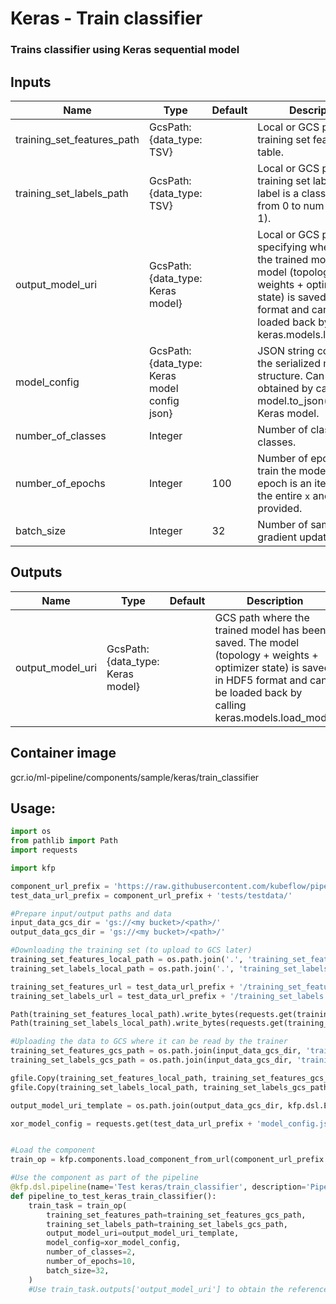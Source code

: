 # Keras - Train classifier

### Trains classifier using Keras sequential model

## Inputs

| Name                       | Type                                          | Default | Description                                                                                                                                                                                      |
| -------------------------- | --------------------------------------------- | ------- | ------------------------------------------------------------------------------------------------------------------------------------------------------------------------------------------------ |
| training_set_features_path | GcsPath: {data_type: TSV}                     |         | Local or GCS path to the training set features table.                                                                                                                                            |
| training_set_labels_path   | GcsPath: {data_type: TSV}                     |         | Local or GCS path to the training set labels (each label is a class index from 0 to num-classes - 1).                                                                                            |
| output_model_uri           | GcsPath: {data_type: Keras model}             |         | Local or GCS path specifying where to save the trained model. The model (topology + weights + optimizer state) is saved in HDF5 format and can be loaded back by calling keras.models.load_model |
| model_config               | GcsPath: {data_type: Keras model config json} |         | JSON string containing the serialized model structure. Can be obtained by calling model.to_json() on a Keras model.                                                                              |
| number_of_classes          | Integer                                       |         | Number of classifier classes.                                                                                                                                                                    |
| number_of_epochs           | Integer                                       | 100     | Number of epochs to train the model. An epoch is an iteration over the entire `x` and `y` data provided.                                                                                         |
| batch_size                 | Integer                                       | 32      | Number of samples per gradient update                                                                                                                                                            |

## Outputs

| Name             | Type                              | Default | Description                                                                                                                                                                         |
| ---------------- | --------------------------------- | ------- | ----------------------------------------------------------------------------------------------------------------------------------------------------------------------------------- |
| output_model_uri | GcsPath: {data_type: Keras model} |         | GCS path where the trained model has been saved. The model (topology + weights + optimizer state) is saved in HDF5 format and can be loaded back by calling keras.models.load_model |

## Container image

gcr.io/ml-pipeline/components/sample/keras/train_classifier

## Usage:

```python
import os
from pathlib import Path
import requests

import kfp

component_url_prefix = 'https://raw.githubusercontent.com/kubeflow/pipelines/master/components/sample/keras/train_classifier/'
test_data_url_prefix = component_url_prefix + 'tests/testdata/'

#Prepare input/output paths and data
input_data_gcs_dir = 'gs://<my bucket>/<path>/'
output_data_gcs_dir = 'gs://<my bucket>/<path>/'

#Downloading the training set (to upload to GCS later)
training_set_features_local_path = os.path.join('.', 'training_set_features.tsv')
training_set_labels_local_path = os.path.join('.', 'training_set_labels.tsv')

training_set_features_url = test_data_url_prefix + '/training_set_features.tsv'
training_set_labels_url = test_data_url_prefix + '/training_set_labels.tsv'

Path(training_set_features_local_path).write_bytes(requests.get(training_set_features_url).content)
Path(training_set_labels_local_path).write_bytes(requests.get(training_set_labels_url).content)

#Uploading the data to GCS where it can be read by the trainer
training_set_features_gcs_path = os.path.join(input_data_gcs_dir, 'training_set_features.tsv')
training_set_labels_gcs_path = os.path.join(input_data_gcs_dir, 'training_set_labels.tsv')

gfile.Copy(training_set_features_local_path, training_set_features_gcs_path)
gfile.Copy(training_set_labels_local_path, training_set_labels_gcs_path)

output_model_uri_template = os.path.join(output_data_gcs_dir, kfp.dsl.EXECUTION_ID_PLACEHOLDER, 'output_model_uri', 'data')

xor_model_config = requests.get(test_data_url_prefix + 'model_config.json').content


#Load the component
train_op = kfp.components.load_component_from_url(component_url_prefix + 'component.yaml')

#Use the component as part of the pipeline
@kfp.dsl.pipeline(name='Test keras/train_classifier', description='Pipeline to test keras/train_classifier component')
def pipeline_to_test_keras_train_classifier():
    train_task = train_op(
        training_set_features_path=training_set_features_gcs_path,
        training_set_labels_path=training_set_labels_gcs_path,
        output_model_uri=output_model_uri_template,
        model_config=xor_model_config,
        number_of_classes=2,
        number_of_epochs=10,
        batch_size=32,
    )
    #Use train_task.outputs['output_model_uri'] to obtain the reference to the trained model URI that can be a passed to other pipeline tasks (e.g. for prediction or analysis)
```
